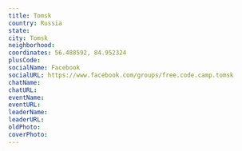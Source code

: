 ```yaml
---
title: Tomsk
country: Russia
state: 
city: Tomsk
neighborhood: 
coordinates: 56.488592, 84.952324
plusCode:
socialName: Facebook
socialURL: https://www.facebook.com/groups/free.code.camp.tomsk
chatName:
chatURL:
eventName:
eventURL:
leaderName:
leaderURL:
oldPhoto: 
coverPhoto:
---
```

